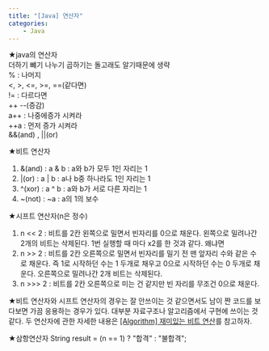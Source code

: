 ```yaml
---
title: "[Java] 연산자"
categories:
    - Java
---
```

★java의 연산자<br>
더하기 뺴기 나누기 곱하기는 돌고래도 알기때문에 생략<br>
% : 나머지<br>
<, >, <=, >=, ==(같다면)<br>
!= : 다르다면<br>
++ --(증감)<br>
a++ : 나중에증가 시켜라<br>
++a : 먼저 증가 시켜라<br>
&&(and) , ||(or)<br>

★비트 연산자
1. &(and) : a & b : a와 b가 모두 1인 자리는 1
2. |(or) : a | b : a나 b중 하나라도 1인 자리는 1
3. ^(xor) : a ^ b : a와 b가 서로 다른 자리는 1
4. ~(not) : ~a : a의 1의 보수

★시프트 연산자(n은 정수)
1. n << 2 : 비트를 2칸 왼쪽으로 밀면서 빈자리를 0으로 채운다. 왼쪽으로 밀려나간 2개의 비트는 삭제된다. 1번 실행할 때 마다 x2를 한 것과 같다. 왜냐면 
2. n >> 2 : 비트를 2칸 오른쪽으로 밀면서 빈자리를 밀기 전 맨 앞자리 수와 같은 수로 채운다. 즉 1로 시작하던 수는 1 두개로 채우고 0으로 시작하던 수는 0 두개로 채운다. 오른쪽으로 밀려나간 2개 비트는 삭제된다.
3. n >>> 2 : 비트를 2칸 오른쪽으로 미는 건 같지만 빈 자리를 무조건 0으로 채운다.

★비트 연산자와 시프트 연산자의 경우는 잘 안쓰이는 것 같으면서도 남이 짠 코드를 보다보면 가끔 응용하는 경우가 있다. 대부분 자료구조나 알고리즘에서 구현에 쓰이는 것 같다. 두 연산자에 관한 자세한 내용은 [[Algorithm] 재미있는 비트 연산][bitwise]를 참고하자.

★삼항연산자
String result = (n == 1) ? "합격" : "불합격";

[bitwise]:https://laniakea33.github.io/algorithm/bitwise/